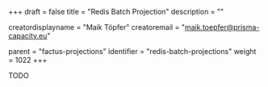 +++
draft = false
title = "Redis Batch Projection"
description = ""

creatordisplayname = "Maik Töpfer"
creatoremail = "maik.toepfer@prisma-capacity.eu"

parent = "factus-projections"
identifier = "redis-batch-projections"
weight = 1022
+++

TODO